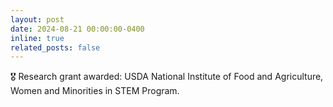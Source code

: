 ```yaml
---
layout: post
date: 2024-08-21 00:00:00-0400
inline: true
related_posts: false
---
```


🎖️ Research grant awarded: USDA National Institute of Food and Agriculture, Women and Minorities in STEM Program.